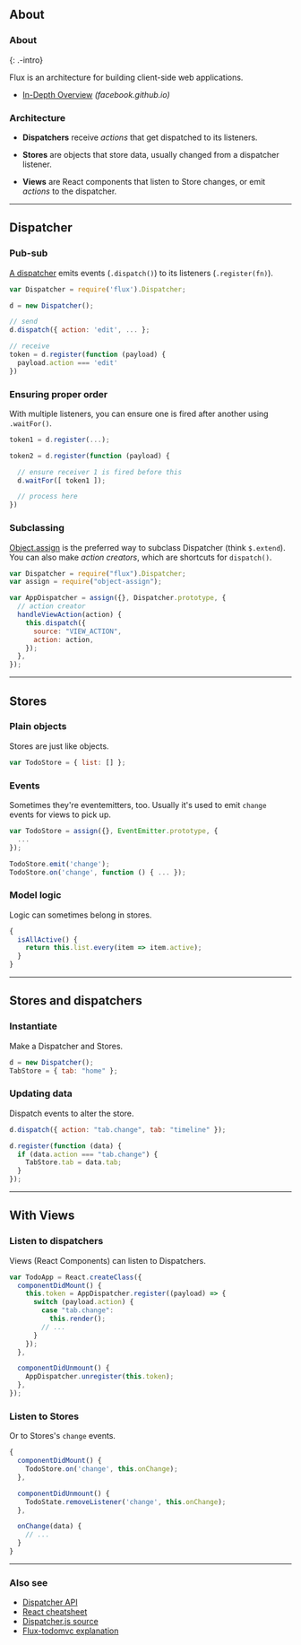 ## About

### About

{: .-intro}

Flux is an architecture for building client-side web applications.

- [In-Depth Overview](https://facebook.github.io/flux/docs/in-depth-overview/) _(facebook.github.io)_

### Architecture

- **Dispatchers** receive _actions_ that get dispatched to its listeners.

- **Stores** are objects that store data, usually changed from a dispatcher listener.

- **Views** are React components that listen to Store changes, or emit _actions_ to the dispatcher.

---

## Dispatcher

### Pub-sub

[A dispatcher][dispatcher] emits events (`.dispatch()`) to its listeners (`.register(fn)`).

```js
var Dispatcher = require('flux').Dispatcher;

d = new Dispatcher();

// send
d.dispatch({ action: 'edit', ... };

// receive
token = d.register(function (payload) {
  payload.action === 'edit'
})
```

### Ensuring proper order

With multiple listeners, you can ensure one is fired after another using `.waitFor()`.

```js
token1 = d.register(...);

token2 = d.register(function (payload) {

  // ensure receiver 1 is fired before this
  d.waitFor([ token1 ]);

  // process here
})
```

### Subclassing

[Object.assign](https://developer.mozilla.org/en-US/docs/Web/JavaScript/Reference/Global_Objects/Object/assign) is the preferred way to subclass Dispatcher (think `$.extend`).<br>
You can also make _action creators_, which are shortcuts for `dispatch()`.

```js
var Dispatcher = require("flux").Dispatcher;
var assign = require("object-assign");

var AppDispatcher = assign({}, Dispatcher.prototype, {
  // action creator
  handleViewAction(action) {
    this.dispatch({
      source: "VIEW_ACTION",
      action: action,
    });
  },
});
```

---

## Stores

### Plain objects

Stores are just like objects.

```js
var TodoStore = { list: [] };
```

### Events

Sometimes they're eventemitters, too. Usually it's used to emit `change` events for views to pick up.

```js
var TodoStore = assign({}, EventEmitter.prototype, {
  ...
});

TodoStore.emit('change');
TodoStore.on('change', function () { ... });
```

### Model logic

Logic can sometimes belong in stores.

```js
{
  isAllActive() {
    return this.list.every(item => item.active);
  }
}
```

---

## Stores and dispatchers

### Instantiate

Make a Dispatcher and Stores.

```js
d = new Dispatcher();
TabStore = { tab: "home" };
```

### Updating data

Dispatch events to alter the store.

```js
d.dispatch({ action: "tab.change", tab: "timeline" });

d.register(function (data) {
  if (data.action === "tab.change") {
    TabStore.tab = data.tab;
  }
});
```

---

## With Views

### Listen to dispatchers

Views (React Components) can listen to Dispatchers.

```js
var TodoApp = React.createClass({
  componentDidMount() {
    this.token = AppDispatcher.register((payload) => {
      switch (payload.action) {
        case "tab.change":
          this.render();
        // ...
      }
    });
  },

  componentDidUnmount() {
    AppDispatcher.unregister(this.token);
  },
});
```

### Listen to Stores

Or to Stores's `change` events.

```js
{
  componentDidMount() {
    TodoStore.on('change', this.onChange);
  },

  componentDidUnmount() {
    TodoState.removeListener('change', this.onChange);
  },

  onChange(data) {
    // ...
  }
}
```

---

### Also see

- [Dispatcher API][dispatcher]
- [React cheatsheet](react.html)
- [Dispatcher.js source](https://github.com/facebook/flux/blob/master/src/Dispatcher.js)
- [Flux-todomvc explanation](https://github.com/facebook/flux/tree/master/examples/flux-todomvc)

[dispatcher]: http://facebook.github.io/flux/docs/dispatcher.html
